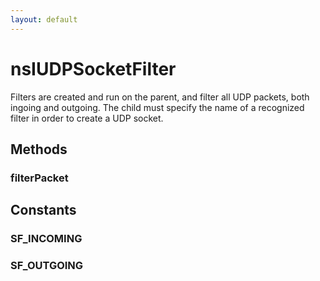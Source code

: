 ```yaml
---
layout: default
---
```


# nsIUDPSocketFilter #

Filters are created and run on the parent, and filter all UDP packets, both
ingoing and outgoing. The child must specify the name of a recognized filter
in order to create a UDP socket.


## Methods ##

### filterPacket ###

## Constants ##

### SF_INCOMING ###

### SF_OUTGOING ###
